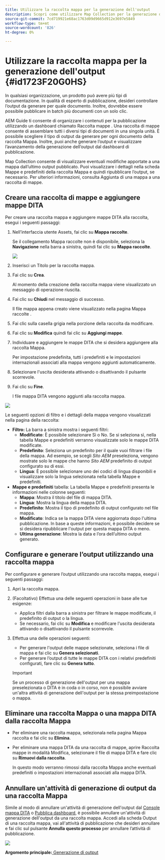 ```yaml
---
title: Utilizzare la raccolta mappa per la generazione dell'output
description: Scopri come utilizzare Map Collection per la generazione dell’output
source-git-commit: 7cd719921e68ac1763d09d9665d912e3697e5849
workflow-type: tm+mt
source-wordcount: '826'
ht-degree: 0%

---
```



# Utilizzare la raccolta mappa per la generazione dell&#39;output {#id1723F20G0HS}

In qualsiasi organizzazione, un prodotto può avere più tipi di documentazione. In qualità di esperto di pubblicazione, desideri controllare l’output da generare per quale documento. Inoltre, dovrebbe essere possibile pubblicare in batch più documenti con un solo clic.

AEM Guide ti consente di organizzare i contenuti per la pubblicazione utilizzando un dashboard chiamato Raccolta mappe . Una raccolta di mappe consente di assemblare tutti i diversi tipi di documenti in una singola unità. È possibile scegliere il tipo di output da generare per ogni documento della raccolta Mappa. Inoltre, puoi anche generare l’output e visualizzare l’avanzamento della generazione dell’output dal dashboard di pubblicazione.

Map Collection consente di visualizzare eventuali modifiche apportate a una mappa dall’ultimo output pubblicato. Puoi visualizzare i dettagli nella scheda Mappe e predefiniti della raccolta Mappa e quindi ripubblicare l’output, se necessario. Per ulteriori informazioni, consulta Aggiunta di una mappa a una raccolta di mappe.

## Creare una raccolta di mappe e aggiungere mappe DITA

Per creare una raccolta mappa e aggiungere mappe DITA alla raccolta, esegui i seguenti passaggi:

1. Nell’interfaccia utente Assets, fai clic su **Mappa raccolte**.

   Se il collegamento Mappa raccolte non è disponibile, seleziona la **Navigazione** nella barra a sinistra, quindi fai clic su **Mappa raccolte**.

   ![](images/access-map-collection-left-rail.png)

1. Inserisci un Titolo per la raccolta mappa.
1. Fai clic su **Crea**.

   Al momento della creazione della raccolta mappa viene visualizzato un messaggio di operazione riuscita.

1. Fai clic su **Chiudi** nel messaggio di successo.

   Il file mappa appena creato viene visualizzato nella pagina Mappa raccolte .

1. Fai clic sulla casella grigia nella porzione della raccolta da modificare.
1. Fai clic su **Modifica** quindi fai clic su **Aggiungi mappe**.
1. Individuare e aggiungere le mappe DITA che si desidera aggiungere alla raccolta Mappa.

   Per impostazione predefinita, tutti i predefiniti e le impostazioni internazionali associati alla mappa vengono aggiunti automaticamente.

1. Selezionare l&#39;uscita desiderata attivando o disattivando il pulsante scorrevole.
1. Fai clic su **Fine**.

   I file mappa DITA vengono aggiunti alla raccolta mappa.


![](images/maps_presets_62_63.png)

Le seguenti opzioni di filtro e i dettagli della mappa vengono visualizzati nella pagina della raccolta:

- **Filtro:** La barra a sinistra mostra i seguenti filtri:
   - **Modificato**: È possibile selezionare Sì o No. Se si seleziona sì, nella tabella Mappe e predefiniti verranno visualizzate solo le mappe DITA modificate.
   - **Predefinito**: Seleziona un predefinito per il quale vuoi filtrare i file della mappa. Ad esempio, se scegli *Sito AEM* preseleziona, vengono mostrate solo le mappe che hanno *Sito AEM* predefinito di output configurato su di essi.
   - **Lingua**: È possibile selezionare uno dei codici di lingua disponibili e visualizzare solo la lingua selezionata nella tabella Mappe e predefiniti.
- **Mappe e predefiniti** tabella: La tabella Mappe e predefiniti presenta le informazioni nelle colonne seguenti:
   - **Mappa**: Mostra il titolo del file di mappa DITA.
   - **Lingua**: Mostra la lingua della mappa DITA.
   - **Predefinito**: Mostra il tipo di predefinito di output configurato nel file mappa.
   - **Modificato**: Indica se la mappa DITA viene aggiornata dopo l&#39;ultima pubblicazione. In base a queste informazioni, è possibile decidere se si desidera ripubblicare l&#39;output per questa mappa DITA o meno.
   - **Ultima generazione**: Mostra la data e l’ora dell’ultimo output generato.

## Configurare e generare l’output utilizzando una raccolta mappa

Per configurare e generare l’output utilizzando una raccolta mappa, esegui i seguenti passaggi:

1. Apri la raccolta mappa.
1. \(Facoltativo\) Effettua una delle seguenti operazioni in base alle tue esigenze:
   - Applica filtri dalla barra a sinistra per filtrare le mappe modificate, il predefinito di output o la lingua.
   - Se necessario, fai clic su **Modifica** e modificare l&#39;uscita desiderata attivando o disattivando il pulsante scorrevole.
1. Effettua una delle operazioni seguenti:

   - Per generare l&#39;output delle mappe selezionate, seleziona i file di mappa e fai clic su **Genera selezionati**.
   - Per generare l’output di tutte le mappe DITA con i relativi predefiniti configurati, fare clic su **Genera tutto**.

   >[!IMPORTANT]
   >
   > Se un processo di generazione dell&#39;output per una mappa preselezionata o DITA è in coda o in corso, non è possibile avviare un&#39;altra attività di generazione dell&#39;output per la stessa preimpostazione o mappa.


## Eliminare una raccolta Mappa o una mappa DITA dalla raccolta Mappa

- Per eliminare una raccolta mappa, selezionala nella pagina Mappa raccolta e fai clic su **Elimina**.
- Per eliminare una mappa DITA da una raccolta di mappe, aprire Raccolta mappe in modalità Modifica, selezionare il file di mappa DITA e fare clic su **Rimuovi dalla raccolta**.

   In questo modo verranno rimossi dalla raccolta Mappa anche eventuali predefiniti o impostazioni internazionali associati alla mappa DITA.


## Annullare un&#39;attività di generazione di output da una raccolta Mappa

Simile al modo di annullare un&#39;attività di generazione dell&#39;output dal [Console mappa DITA](generate-output-for-a-dita-map.md#id2061H100T5Z) o [Pubblica dashboard](generate-output-publish-dashboard.md#), è possibile annullare un&#39;attività di generazione dell&#39;output da una raccolta mappa. Accedi alla scheda Output di una raccolta mappa, vai all&#39;attività di pubblicazione che desideri annullare e fai clic sul pulsante **Annulla questo processo** per annullare l’attività di pubblicazione.

![](images/cancel-publish-task-map-collection.png)

**Argomento principale:**[ Generazione di output](generate-output.md)

